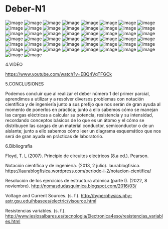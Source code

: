 # Deber-N1
![image](https://user-images.githubusercontent.com/104913700/201247893-393dcee6-9fe8-4be3-8c13-f8c38dd679b4.png)
![image](https://user-images.githubusercontent.com/104913700/201248040-b62d0c69-8c22-456d-9c02-5b07a0ea48bd.png)
![image](https://user-images.githubusercontent.com/104913700/201248536-fbd2147f-a10c-49f8-a5f7-74d439ea8739.png)
![image](https://user-images.githubusercontent.com/104913700/201248634-8798ad63-0d36-45fb-9485-4c80ed8f2b35.png)
![image](https://user-images.githubusercontent.com/104913700/201248856-75ed334b-7f59-4981-a3b3-3fcbaaacd7ac.png)
![image](https://user-images.githubusercontent.com/104913700/201248974-5239031e-0cfd-405b-bb60-75534981e539.png)
![image](https://user-images.githubusercontent.com/104913700/201249072-58ccaef3-2b74-4d34-a8df-9e084383ca26.png)
![image](https://user-images.githubusercontent.com/104913700/201249190-2869ddd0-63e8-4dce-bf81-4d945dd90a28.png)
![image](https://user-images.githubusercontent.com/104913700/201249267-faa98904-55c8-4d46-a97f-f61c9b9fec0f.png)
![image](https://user-images.githubusercontent.com/104913700/201249339-85de1b7b-3eb5-4ab6-92fd-f4caf9114296.png)
![image](https://user-images.githubusercontent.com/104913700/201249614-6fc26e9f-a571-4842-b537-50d9febcec32.png)
![image](https://user-images.githubusercontent.com/104913700/201249632-f9db8ec8-bc2d-4539-8ab0-5b1888216c84.png)
![image](https://user-images.githubusercontent.com/104913700/201251166-f2494c70-3252-4c98-ab6c-927ba1ea7f09.png)
![image](https://user-images.githubusercontent.com/104913700/201251253-8c598c17-b85c-4cba-98cf-87989fcdfd61.png)
![image](https://user-images.githubusercontent.com/104913700/201251388-5ad73ef3-e525-4890-ab6e-437113f6aa31.png)
![image](https://user-images.githubusercontent.com/104913700/201251455-56ecaabd-59c4-43de-8f99-41513f0dfc84.png)
![image](https://user-images.githubusercontent.com/104913700/201251555-ceb25153-9674-46cb-8a81-2e3e21abd020.png)
![image](https://user-images.githubusercontent.com/104913700/201251624-e922e8fe-5f73-4485-8afa-f7a93b882a21.png)
![image](https://user-images.githubusercontent.com/104913700/201251721-cc3e18c3-49ce-44c3-9816-7d35834ebcb0.png)
![image](https://user-images.githubusercontent.com/104913700/201251785-93fb4979-6a89-4901-a4c4-507650c821e7.png)
![image](https://user-images.githubusercontent.com/104913700/201251872-c123507c-b56b-4299-98cd-e1504f930f3d.png)
![image](https://user-images.githubusercontent.com/104913700/201251958-0bbab94b-e079-44ac-81e2-fb6a13166afd.png)
![image](https://user-images.githubusercontent.com/104913700/201252068-37395972-69e2-40fd-b47d-f2f557b63ba8.png)
![image](https://user-images.githubusercontent.com/104913700/201252136-78892d0f-75b5-4afa-96dd-48319794156f.png)
![image](https://user-images.githubusercontent.com/104913700/201252207-68715495-6b3e-4512-8e33-b18dfa2b7c2a.png)
![image](https://user-images.githubusercontent.com/104913700/201252323-56b02123-d138-43e2-b817-99fb294a9170.png)
![image](https://user-images.githubusercontent.com/104913700/201252412-6bb1ef31-1f16-4ca4-9ba0-1519f39f321a.png)
![image](https://user-images.githubusercontent.com/104913700/201252494-e4d7edb1-71f9-4a84-ad90-8bca419f3464.png)
![image](https://user-images.githubusercontent.com/104913700/201252601-f9b068b9-86a1-4f0b-a498-01b091386236.png)
![image](https://user-images.githubusercontent.com/104913700/201252689-63b8486a-bf26-4b5a-bf7a-8cb54ed99718.png)
![image](https://user-images.githubusercontent.com/104913700/201252778-819e94ec-b825-4142-8e14-f53fbfa342a2.png)
![image](https://user-images.githubusercontent.com/104913700/201252868-7eb5611a-db90-4ae6-bad9-276ca9d7e5d0.png)
![image](https://user-images.githubusercontent.com/104913700/201253082-4ba3893f-ddff-4fd2-b9e8-a409f96aa4d8.png)
![image](https://user-images.githubusercontent.com/104913700/201253101-e88ca0fc-a743-4380-bf66-002177aa74d3.png)
![image](https://user-images.githubusercontent.com/104913700/201253125-8c187ab8-a171-41c6-859b-104d3905eb32.png)
![image](https://user-images.githubusercontent.com/104913700/201253246-f3bd1418-12ca-4753-8776-41b80e6a3f01.png)
![image](https://user-images.githubusercontent.com/104913700/201253331-e9f5033c-770f-4bf1-9e16-e0b502ad3c86.png)
![image](https://user-images.githubusercontent.com/104913700/201253418-ee5ca7d2-b8be-4814-ab3b-8ade92a02890.png)
![image](https://user-images.githubusercontent.com/104913700/201253506-ae2896b4-8b92-4e0d-a3ff-62eef0340c81.png)
![image](https://user-images.githubusercontent.com/104913700/201253591-fd0a111e-fa63-4541-94b3-9d2f4e3e4d07.png)
![image](https://user-images.githubusercontent.com/104913700/201253664-5c0fcdb6-c8d1-4552-a478-caa06763e189.png)
![image](https://user-images.githubusercontent.com/104913700/201253733-7e4d8cee-ac7a-4791-a115-12c2aae73387.png)
![image](https://user-images.githubusercontent.com/104913700/201253809-b73872d6-b490-4207-b5cc-2311de01c93c.png)
![image](https://user-images.githubusercontent.com/104913700/201253875-1480870c-1105-4ff2-ab78-f06daf02324c.png)
![image](https://user-images.githubusercontent.com/104913700/201253968-c2da706c-c31f-4745-a037-82a7ac5c5ff2.png)
![image](https://user-images.githubusercontent.com/104913700/201255280-f6b1d21a-ec4a-4884-9129-631607710947.png)
![image](https://user-images.githubusercontent.com/104913700/201255292-67441766-6e80-49db-90c3-ae87ba1dda2f.png)
![image](https://user-images.githubusercontent.com/104913700/201255311-f1af42c6-f6cb-4046-92af-02bd613ad48b.png)
![image](https://user-images.githubusercontent.com/104913700/201255322-cd74ebd8-f124-444c-bd4d-d188d4f62a9d.png)
![image](https://user-images.githubusercontent.com/104913700/201255336-4e54eee6-f401-432d-a6f9-c4c82818ef2a.png)

4.VIDEO

https://www.youtube.com/watch?v=EBQ4VqTFGCk

5.CONCLUSIONES

Podemos concluir que al realizar el deber número 1 del primer parcial, aprendimos a utilizar y a resolver diversos problemas con notación científica y de ingeniería junto a sus prefijo que nos serán de gran ayuda al momento de ponerlos en práctica; junto a ello sabemos cómo se manejan las cargas eléctricas a calcular su potencia, resistencia y su intensidad, recordando conceptos básicos de lo que es un átomo y el cómo se distribuyen las cargas de un material conductor, semiconductor o de un aislante; junto a ello sabemos cómo leer un diagrama esquemático que nos será de gran ayuda en prácticas de laboratorio.

6.Bibliografía

Floyd, T. L (2007). Principio de circuitos eléctricos (8.a ed.). Pearson.

Notación científica y de ingeniería. (2013, 2 julio). laurablogfisica. https://laurablogfisica.wordpress.com/periodo-i-2/notacion-cientifica/

Resolución de los ejercicios de estructura atómica (parte I). (2022, 8 noviembre). http://nomasdudasquimica.blogspot.com/2016/03/

Voltage and Current Sources. (s. f.). http://hyperphysics.phy-astr.gsu.edu/hbasees/electric/visource.html

Resistencias variables. (s. f.). http://www.ieslosalbares.es/tecnologia/Electronica4eso/resistencias_variables.html





